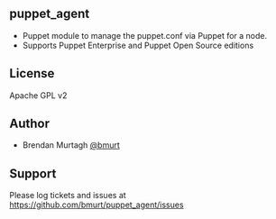 puppet_agent 
-------

* Puppet module to manage the puppet.conf via Puppet for a node. 
* Supports Puppet Enterprise and Puppet Open Source editions

License
-------

Apache GPL v2

Author
-------

* Brendan Murtagh [@bmurt](https://github.com/bmurt/)

Support
-------

Please log tickets and issues at https://github.com/bmurt/puppet_agent/issues